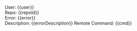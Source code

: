 User: {{user}}  
Repo: {{repoId}}  
Error: {{error}}  
Description: {{errorDescription}}
Remote Command: {{cmd}}
